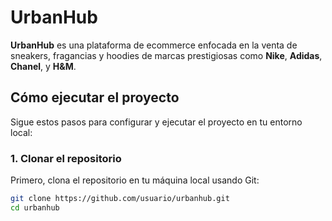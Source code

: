 # UrbanHub

**UrbanHub** es una plataforma de ecommerce enfocada en la venta de sneakers, fragancias y hoodies de marcas prestigiosas como **Nike**, **Adidas**, **Chanel**, y **H&M**.

## Cómo ejecutar el proyecto

Sigue estos pasos para configurar y ejecutar el proyecto en tu entorno local:

### 1. Clonar el repositorio

Primero, clona el repositorio en tu máquina local usando Git:

```bash
git clone https://github.com/usuario/urbanhub.git
cd urbanhub
```

